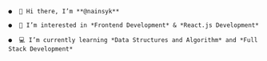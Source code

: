     ●  👋 Hi there, I’m **@nainsyk**
  
    ●  👀 I’m interested in *Frontend Development* & *React.js Development*
  
    ●  💻 I’m currently learning *Data Structures and Algorithm* and *Full Stack Development*
